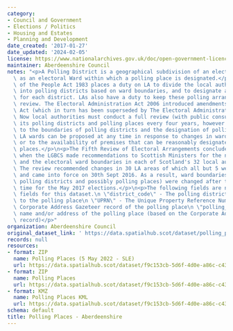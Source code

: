```yaml
---
category:
- Council and Government
- Elections / Politics
- Housing and Estates
- Planning and Development
date_created: '2017-01-27'
date_updated: '2024-02-05'
license: https://www.nationalarchives.gov.uk/doc/open-government-licence/version/3/
maintainer: Aberdeenshire Council
notes: "<p>A Polling District is a geographical subdivision of an electoral area such\
  \ as an electoral Ward within which a polling place is designated.</p>\n<p>The Representation\
  \ of the People Act 1983 places a duty on LA to divide the local authority area\
  \ into polling districts based on ward boundaries, and to designate a polling place\
  \ for each district. LAs also have a duty to keep these polling arrangements under\
  \ review. The Electoral Administration Act 2006 introduced amendments to the 1983\
  \ Act (which in turn has been superseded by The Electoral Administration Act 2013).\
  \ Now local authorities must conduct a full review (with public consultation) of\
  \ its polling districts and polling places every four years, however adjustments\
  \ to the boundaries of polling districts and the designation of polling places within\
  \ LA wards can be proposed at any time in response to changes in ward boundaries\
  \ or to the availability of premises that can be reasonably designated as polling\
  \ places.</p>\n<p>The Fifth Review of Electoral Arrangements concluded in May 2016\
  \ when the LGBCS made recommendations to Scottish Ministers for the number of Councillors\
  \ and the electoral ward boundaries in each of Scotland's 32 local authorities.\
  \ The review recommended changes in 30 LA areas of which all but 5 were accepted\
  \ and came into force on 30th Sept 2016. As a result, ward boundaries (and therefore\
  \ polling districts and possibly polling places) were changed after this date in\
  \ time for the May 2017 elections.</p>\n<p>The following fields are now MANDATORY\
  \ fields for this dataset.\n \"district_code\" - The polling district code linked\
  \ to the polling place\n \"UPRN\" - The Unique Property Reference Number for the\
  \ Corporate Address Gazeteer record of the polling place\n \"polling_place\" - The\
  \ name and/or address of the polling place (based on the Corporate Address Gazeteer\
  \ record)</p>"
organization: Aberdeenshire Council
original_dataset_link: ' https://data.spatialhub.scot/dataset/polling_places-as'
records: null
resources:
- format: ZIP
  name: Polling Places (5 May 2022 - SLE)
  url: https://data.spatialhub.scot/dataset/f9c153cb-5d6f-4d0e-a86c-c4301b6d008d/resource/ddc60fbe-b3ce-49a3-8895-e28f8cb5c35a/download/pollingplaces2022.zip
- format: ZIP
  name: Polling Places
  url: https://data.spatialhub.scot/dataset/f9c153cb-5d6f-4d0e-a86c-c4301b6d008d/resource/97934465-5d00-4115-8f3c-db6a67ce4abb/download/pollingplaces.zip
- format: KMZ
  name: Polling Places KML
  url: https://data.spatialhub.scot/dataset/f9c153cb-5d6f-4d0e-a86c-c4301b6d008d/resource/62b9f59d-6791-4528-8ed7-86d37e784003/download/pp.kmz
schema: default
title: Polling Places - Aberdeenshire
---
```

